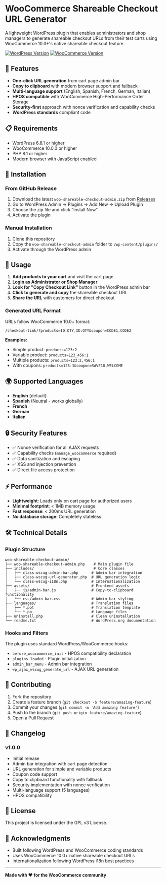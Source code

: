 # WooCommerce Shareable Checkout URL Generator

A lightweight WordPress plugin that enables administrators and shop managers to generate shareable checkout URLs from their test carts using WooCommerce 10.0+'s native shareable checkout feature.

[![WordPress Version](https://img.shields.io/badge/Requires%20WP-5.5%2B-blue)]()
[![WooCommerce Version](https://img.shields.io/badge/Requires%20WC-10.0%2B-blue)]()

## 🚀 Features

- **One-click URL generation** from cart page admin bar
- **Copy to clipboard** with modern browser support and fallback
- **Multi-language support** (English, Spanish, French, German, Italian)
- **HPOS compatible** with WooCommerce High-Performance Order Storage
- **Security-first** approach with nonce verification and capability checks
- **WordPress standards** compliant code

## 📋 Requirements

- WordPress 6.8.1 or higher
- WooCommerce 10.0.0 or higher  
- PHP 8.1 or higher
- Modern browser with JavaScript enabled

## 🔧 Installation

### From GitHub Release

1. Download the latest `woo-shareable-checkout-admin.zip` from [Releases](../../releases)
2. Go to WordPress Admin → Plugins → Add New → Upload Plugin
3. Choose the zip file and click "Install Now"
4. Activate the plugin

### Manual Installation

1. Clone this repository
2. Copy the `woo-shareable-checkout-admin` folder to `/wp-content/plugins/`
3. Activate through the WordPress admin

## 🎯 Usage

1. **Add products to your cart** and visit the cart page
2. **Login as Administrator or Shop Manager** 
3. **Look for "Copy Checkout Link"** button in the WordPress admin bar
4. **Click to generate and copy** the shareable checkout URL
5. **Share the URL** with customers for direct checkout

### Generated URL Format

URLs follow WooCommerce 10.0+ format:
```
/checkout-link/?products=ID:QTY,ID:QTY&coupon=CODE1,CODE2
```

**Examples:**
- Simple product: `products=123:2`
- Variable product: `products=123_456:1` 
- Multiple products: `products=123:2,456:1`
- With coupons: `products=123:1&coupon=SAVE10,WELCOME`

## 🌍 Supported Languages

- **English** (default)
- **Spanish** (Neutral - works globally)
- **French** 
- **German**
- **Italian**

## 🔒 Security Features

- ✅ Nonce verification for all AJAX requests
- ✅ Capability checks (`manage_woocommerce` required)
- ✅ Data sanitization and escaping
- ✅ XSS and injection prevention
- ✅ Direct file access protection

## ⚡ Performance

- **Lightweight**: Loads only on cart page for authorized users
- **Minimal footprint**: < 1MB memory usage
- **Fast response**: < 200ms URL generation
- **No database storage**: Completely stateless

## 🛠️ Technical Details

### Plugin Structure
```
woo-shareable-checkout-admin/
├── woo-shareable-checkout-admin.php    # Main plugin file
├── includes/                           # Core classes
│   ├── class-wscug-admin-bar.php      # Admin bar integration
│   ├── class-wscug-url-generator.php  # URL generation logic
│   └── class-wscug-i18n.php           # Internationalization
├── assets/                            # Frontend assets
│   ├── js/admin-bar.js                # Copy-to-clipboard functionality
│   └── css/admin-bar.css              # Admin bar styling
├── languages/                         # Translation files
│   ├── *.pot                          # Translation template
│   └── *.po                           # Language files
├── uninstall.php                      # Clean uninstallation
└── readme.txt                         # WordPress.org documentation
```

### Hooks and Filters

The plugin uses standard WordPress/WooCommerce hooks:
- `before_woocommerce_init` - HPOS compatibility declaration
- `plugins_loaded` - Plugin initialization
- `admin_bar_menu` - Admin bar integration
- `wp_ajax_wscug_generate_url` - AJAX URL generation

## 🤝 Contributing

1. Fork the repository
2. Create a feature branch (`git checkout -b feature/amazing-feature`)
3. Commit your changes (`git commit -m 'Add amazing feature'`)
4. Push to the branch (`git push origin feature/amazing-feature`)  
5. Open a Pull Request

## 📝 Changelog

### v1.0.0
- Initial release
- Admin bar integration with cart page detection
- URL generation for simple and variable products
- Coupon code support
- Copy to clipboard functionality with fallback
- Security implementation with nonce verification
- Multi-language support (5 languages)
- HPOS compatibility

## 📄 License

This project is licensed under the GPL v3 License.

## 🙏 Acknowledgments

- Built following WordPress and WooCommerce coding standards
- Uses WooCommerce 10.0+ native shareable checkout URLs
- Internationalization following WordPress i18n best practices

---

**Made with ❤️ for the WooCommerce community**

